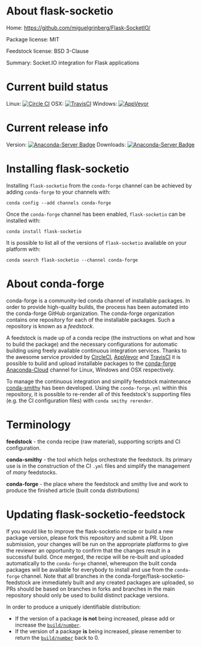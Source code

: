 About flask-socketio
====================

Home: https://github.com/miguelgrinberg/Flask-SocketIO/

Package license: MIT

Feedstock license: BSD 3-Clause

Summary: Socket.IO integration for Flask applications



Current build status
====================

Linux: [![Circle CI](https://circleci.com/gh/conda-forge/flask-socketio-feedstock.svg?style=shield)](https://circleci.com/gh/conda-forge/flask-socketio-feedstock)
OSX: [![TravisCI](https://travis-ci.org/conda-forge/flask-socketio-feedstock.svg?branch=master)](https://travis-ci.org/conda-forge/flask-socketio-feedstock)
Windows: [![AppVeyor](https://ci.appveyor.com/api/projects/status/github/conda-forge/flask-socketio-feedstock?svg=True)](https://ci.appveyor.com/project/conda-forge/flask-socketio-feedstock/branch/master)

Current release info
====================
Version: [![Anaconda-Server Badge](https://anaconda.org/conda-forge/flask-socketio/badges/version.svg)](https://anaconda.org/conda-forge/flask-socketio)
Downloads: [![Anaconda-Server Badge](https://anaconda.org/conda-forge/flask-socketio/badges/downloads.svg)](https://anaconda.org/conda-forge/flask-socketio)

Installing flask-socketio
=========================

Installing `flask-socketio` from the `conda-forge` channel can be achieved by adding `conda-forge` to your channels with:

```
conda config --add channels conda-forge
```

Once the `conda-forge` channel has been enabled, `flask-socketio` can be installed with:

```
conda install flask-socketio
```

It is possible to list all of the versions of `flask-socketio` available on your platform with:

```
conda search flask-socketio --channel conda-forge
```


About conda-forge
=================

conda-forge is a community-led conda channel of installable packages.
In order to provide high-quality builds, the process has been automated into the
conda-forge GitHub organization. The conda-forge organization contains one repository
for each of the installable packages. Such a repository is known as a *feedstock*.

A feedstock is made up of a conda recipe (the instructions on what and how to build
the package) and the necessary configurations for automatic building using freely
available continuous integration services. Thanks to the awesome service provided by
[CircleCI](https://circleci.com/), [AppVeyor](http://www.appveyor.com/)
and [TravisCI](https://travis-ci.org/) it is possible to build and upload installable
packages to the [conda-forge](https://anaconda.org/conda-forge)
[Anaconda-Cloud](http://docs.anaconda.org/) channel for Linux, Windows and OSX respectively.

To manage the continuous integration and simplify feedstock maintenance
[conda-smithy](http://github.com/conda-forge/conda-smithy) has been developed.
Using the ``conda-forge.yml`` within this repository, it is possible to re-render all of
this feedstock's supporting files (e.g. the CI configuration files) with ``conda smithy rerender``.


Terminology
===========

**feedstock** - the conda recipe (raw material), supporting scripts and CI configuration.

**conda-smithy** - the tool which helps orchestrate the feedstock.
                   Its primary use is in the construction of the CI ``.yml`` files
                   and simplify the management of *many* feedstocks.

**conda-forge** - the place where the feedstock and smithy live and work to
                  produce the finished article (built conda distributions)


Updating flask-socketio-feedstock
=================================

If you would like to improve the flask-socketio recipe or build a new
package version, please fork this repository and submit a PR. Upon submission,
your changes will be run on the appropriate platforms to give the reviewer an
opportunity to confirm that the changes result in a successful build. Once
merged, the recipe will be re-built and uploaded automatically to the
`conda-forge` channel, whereupon the built conda packages will be available for
everybody to install and use from the `conda-forge` channel.
Note that all branches in the conda-forge/flask-socketio-feedstock are
immediately built and any created packages are uploaded, so PRs should be based
on branches in forks and branches in the main repository should only be used to
build distinct package versions.

In order to produce a uniquely identifiable distribution:
 * If the version of a package **is not** being increased, please add or increase
   the [``build/number``](http://conda.pydata.org/docs/building/meta-yaml.html#build-number-and-string).
 * If the version of a package **is** being increased, please remember to return
   the [``build/number``](http://conda.pydata.org/docs/building/meta-yaml.html#build-number-and-string)
   back to 0.
